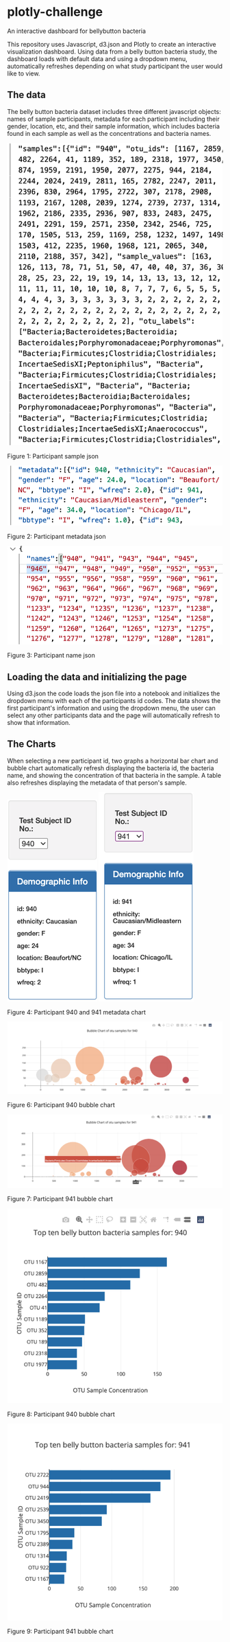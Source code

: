 # plotly-challenge
An interactive dashboard for bellybutton bacteria


This repository uses Javascript, d3.json and Plotly to create an interactive visualization dashboard. Using data from a belly button bacteria study, the dashboard loads with default data and using a dropdown menu, automatically refreshes depending on what study participant the user would like to view.

## The data
The belly button bacteria dataset includes three different javascript objects: names of sample participants, metadata for each participant including their gender, location, etc, and their sample information, which includes bacteria found in each sample as well as the concentrations and bacteria names.

![figure 1](https://github.com/jshapi16/plotly-challenge/blob/main/Images/participant_sample_object.png?raw=true)

Figure 1: Participant sample json



![figure 2](https://github.com/jshapi16/plotly-challenge/blob/main/Images/Participant_metadata_object.png)

Figure 2: Participant metadata json



![figure 3](https://github.com/jshapi16/plotly-challenge/blob/main/Images/Participant_names_object.png)

Figure 3: Participant name json

## Loading the data and initializing the page 
Using d3.json the code loads the json file into a notebook and initializes the dropdown menu with each of the participants id codes. The data shows the first participant's information and using the dropdown menu, the user can select any other participants data and the page will automatically refresh to show that information.

## The Charts
When selecting a new participant id, two graphs a horizontal bar chart and bubble chart automatically refresh displaying the bacteria id, the bacteria name, and showing the concentration of that bacteria in the sample. A table also refreshes displaying the metadata of that person's sample. 

![figure 4](https://github.com/jshapi16/plotly-challenge/blob/main/Images/940_metadata.png?raw=true) ![figure 5](https://github.com/jshapi16/plotly-challenge/blob/main/Images/941_metadata.png?raw=true)

Figure 4: Participant 940 and 941 metadata chart

![figure 6](https://github.com/jshapi16/plotly-challenge/blob/main/Images/940_bubble_chart.png?raw=true)

Figure 6: Participant 940 bubble chart

![figure 7](https://github.com/jshapi16/plotly-challenge/blob/main/Images/941_bubble_chart.png?raw=true)

Figure 7: Participant 941 bubble chart

![Figure 8](https://github.com/jshapi16/plotly-challenge/blob/main/Images/940_bar_graph.png?raw=true) 

Figure 8: Participant 940 bubble chart

![figure 9](https://github.com/jshapi16/plotly-challenge/blob/main/Images/941_bar_graph.png?raw=true) 

Figure 9: Participant 941 bubble chart
